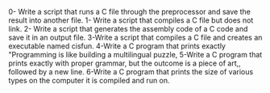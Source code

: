 0- Write a script that runs a C file through the preprocessor and save the result into another file.
1- Write a script that compiles a C file but does not link.
2- Write a script that generates the assembly code of a C code and save it in an output file.
3-Write a script that compiles a C file and creates an executable named cisfun.
4-Write a C program that prints exactly "Programming is like building a multilingual puzzle,
5-Write a C program that prints exactly with proper grammar, but the outcome is a piece of art,, followed by a new line.
6-Write a C program that prints the size of various types on the computer it is compiled and run on.
